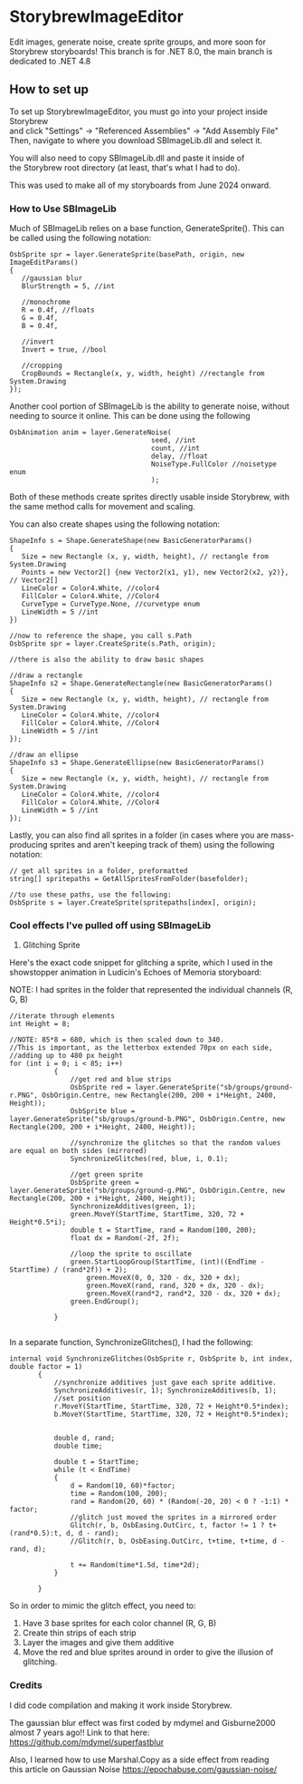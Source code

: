 # StorybrewImageEditor
 Edit images, generate noise, create sprite groups, and more soon for Storybrew storyboards!
 This branch is for .NET 8.0, the main branch is dedicated to .NET 4.8
## How to set up
 To set up StorybrewImageEditor, you must go into your project inside Storybrew   
 and click "Settings" -> "Referenced Assemblies" -> "Add Assembly File"    
 Then, navigate to where you download SBImageLib.dll and select it.    

 You will also need to copy SBImageLib.dll and paste it inside of   
 the Storybrew root directory (at least, that's what I had to do).   

 This was used to make all of my storyboards from June 2024 onward.

### How to Use SBImageLib
 Much of SBImageLib relies on a base function, GenerateSprite(). This can be called using the following notation:

 ```
 OsbSprite spr = layer.GenerateSprite(basePath, origin, new ImageEditParams()
 {
    //gaussian blur
    BlurStrength = 5, //int

    //monochrome
    R = 0.4f, //floats
    G = 0.4f,
    B = 0.4f,

    //invert
    Invert = true, //bool

    //cropping
    CropBounds = Rectangle(x, y, width, height) //rectangle from System.Drawing
 });

 ```

 Another cool portion of SBImageLib is the ability to generate noise, without needing to source it online. This can be done using the following
 ```
 OsbAnimation anim = layer.GenerateNoise(
                                    seed, //int
                                    count, //int
                                    delay, //float
                                    NoiseType.FullColor //noisetype enum
                                    );
 ```

 Both of these methods create sprites directly usable inside Storybrew, with the same method calls for movement and scaling.

 You can also create shapes using the following notation:
 ```
 ShapeInfo s = Shape.GenerateShape(new BasicGeneratorParams()
 {
    Size = new Rectangle (x, y, width, height), // rectangle from System.Drawing
    Points = new Vector2[] {new Vector2(x1, y1), new Vector2(x2, y2)}, // Vector2[]
    LineColor = Color4.White, //color4
    FillColor = Color4.White, //Color4
    CurveType = CurveType.None, //curvetype enum
    LineWidth = 5 //int
 })

 //now to reference the shape, you call s.Path
 OsbSprite spr = layer.CreateSprite(s.Path, origin);

 //there is also the ability to draw basic shapes

 //draw a rectangle
 ShapeInfo s2 = Shape.GenerateRectangle(new BasicGeneratorParams()
 {
    Size = new Rectangle (x, y, width, height), // rectangle from System.Drawing
    LineColor = Color4.White, //color4
    FillColor = Color4.White, //Color4
    LineWidth = 5 //int
 });

 //draw an ellipse
 ShapeInfo s3 = Shape.GenerateEllipse(new BasicGeneratorParams()
 {
    Size = new Rectangle (x, y, width, height), // rectangle from System.Drawing
    LineColor = Color4.White, //color4
    FillColor = Color4.White, //Color4
    LineWidth = 5 //int
 });
 ```
 Lastly, you can also find all sprites in a folder (in cases where you are mass-producing sprites and aren't keeping track of them) using the following notation:
 ```
 // get all sprites in a folder, preformatted
 string[] spritepaths = GetAllSpritesFromFolder(basefolder);

 //to use these paths, use the following:
 OsbSprite s = layer.CreateSprite(spritepaths[index], origin);
 ```

 ### Cool effects I've pulled off using SBImageLib
 1. Glitching Sprite

 Here's the exact code snippet for glitching a sprite, which I used in the showstopper animation in Ludicin's Echoes of Memoria storyboard:

 NOTE: I had sprites in the folder that represented the individual channels (R, G, B)
 ```
 //iterate through elements
 int Height = 8;

 //NOTE: 85*8 = 680, which is then scaled down to 340. 
 //This is important, as the letterbox extended 70px on each side, 
 //adding up to 480 px height
 for (int i = 0; i < 85; i++)
            {
                //get red and blue strips
                OsbSprite red = layer.GenerateSprite("sb/groups/ground-r.PNG", OsbOrigin.Centre, new Rectangle(200, 200 + i*Height, 2400, Height));
                OsbSprite blue = layer.GenerateSprite("sb/groups/ground-b.PNG", OsbOrigin.Centre, new Rectangle(200, 200 + i*Height, 2400, Height));
                 
                //synchronize the glitches so that the random values are equal on both sides (mirrored)
                SynchronizeGlitches(red, blue, i, 0.1);
                
                //get green sprite
                OsbSprite green = layer.GenerateSprite("sb/groups/ground-g.PNG", OsbOrigin.Centre, new Rectangle(200, 200 + i*Height, 2400, Height));
                SynchronizeAdditives(green, 1);
                green.MoveY(StartTime, StartTime, 320, 72 + Height*0.5*i);
                double t = StartTime, rand = Random(100, 200);
                float dx = Random(-2f, 2f);
                
                //loop the sprite to oscillate
                green.StartLoopGroup(StartTime, (int)((EndTime - StartTime) / (rand*2f)) + 2);
                    green.MoveX(0, 0, 320 - dx, 320 + dx);
                    green.MoveX(rand, rand, 320 + dx, 320 - dx);
                    green.MoveX(rand*2, rand*2, 320 - dx, 320 + dx);
                green.EndGroup();
                
            }


 ```
 In a separate function, SynchronizeGlitches(), I had the following:
 ```
 internal void SynchronizeGlitches(OsbSprite r, OsbSprite b, int index, double factor = 1)
        {
            //synchronize additives just gave each sprite additive.
            SynchronizeAdditives(r, 1); SynchronizeAdditives(b, 1);
            //set position
            r.MoveY(StartTime, StartTime, 320, 72 + Height*0.5*index);
            b.MoveY(StartTime, StartTime, 320, 72 + Height*0.5*index);
            
            
            double d, rand;
            double time;
            
            double t = StartTime;
            while (t < EndTime)
            {
                d = Random(10, 60)*factor;
                time = Random(100, 200);
                rand = Random(20, 60) * (Random(-20, 20) < 0 ? -1:1) * factor;
                //glitch just moved the sprites in a mirrored order
                Glitch(r, b, OsbEasing.OutCirc, t, factor != 1 ? t+(rand*0.5):t, d, d - rand);
                //Glitch(r, b, OsbEasing.OutCirc, t+time, t+time, d - rand, d);

                t += Random(time*1.5d, time*2d);
            }

        }
 ```
 So in order to mimic the glitch effect, you need to: 
 1. Have 3 base sprites for each color channel (R, G, B)
 2. Create thin strips of each strip
 3. Layer the images and give them additive
 4. Move the red and blue sprites around in order to give the illusion of glitching.

### Credits
 I did code compilation and making it work inside Storybrew.  
    
 The gaussian blur effect was first coded by mdymel and Gisburne2000   
 almost 7 years ago!! Link to that here: https://github.com/mdymel/superfastblur

 Also, I learned how to use Marshal.Copy as a side effect from reading   
 this article on Gaussian Noise https://epochabuse.com/gaussian-noise/

